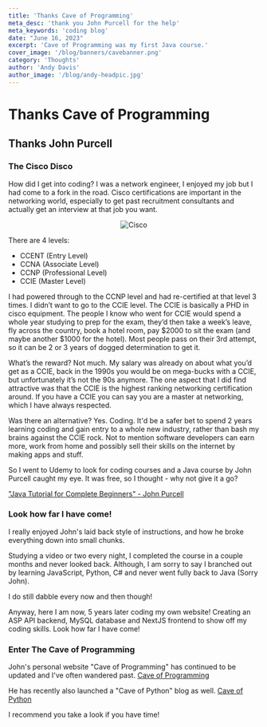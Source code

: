 ```yaml
---
title: 'Thanks Cave of Programming'
meta_desc: 'thank you John Purcell for the help'
meta_keywords: 'coding blog'
date: "June 16, 2023"
excerpt: 'Cave of Programming was my first Java course.'
cover_image: '/blog/banners/cavebanner.png'
category: 'Thoughts'
author: 'Andy Davis'
author_image: '/blog/andy-headpic.jpg'
---
```


# Thanks Cave of Programming
## Thanks John Purcell


### The Cisco Disco

How did I get into coding? I was a network engineer, I enjoyed my job but I had come to a fork in the road. Cisco certifications are important in the networking world, especially to get past recruitment consultants and actually get an interview at that job you want.

<center><img src="/blog/post-imgs/ciscologo.png" alt="Cisco" /></center>


There are 4 levels:

* CCENT (Entry Level)
* CCNA (Associate Level)
* CCNP (Professional Level)
* CCIE (Master Level)

I had powered through to the CCNP level and had re-certified at that level 3 times. I didn’t want to go to the CCIE level. The CCIE is basically a PHD in cisco equipment. The people I know who went for CCIE would spend a whole year studying to prep for the exam, they’d then take a week’s leave, fly across the country, book a hotel room, pay $2000 to sit the exam (and maybe another $1000 for the hotel). Most people pass on their 3rd attempt, so it can be 2 or 3 years of dogged determination to get it.

What’s the reward? Not much. My salary was already on about what you’d get as a CCIE, back in the 1990s you would be on mega-bucks with a CCIE, but unfortunately it’s not the 90s anymore. The one aspect that I did find attractive was that the CCIE is the highest ranking networking certification around. If you have a CCIE you can say you are a master at networking, which I have always respected.

Was there an alternative? Yes. Coding. It'd be a safer bet to spend 2 years learning coding and gain entry to a whole new industry, rather than bash my brains against the CCIE rock. Not to mention software developers can earn more, work from home and possibly sell their skills on the internet by making apps and stuff.

So I went to Udemy to look for coding courses and a Java course by John Purcell caught my eye.
It was free, so I thought - why not give it a go?

["Java Tutorial for Complete Beginners" - John Purcell](https://www.udemy.com/course/java-tutorial/)


### Look how far I have come!

I really enjoyed John's laid back style of instructions, and how he broke everything down into small chunks.

Studying a video or two every night, I completed the course in a couple months and never looked back. Although, I am sorry to say I branched out by learning JavaScript, Python, C# and never went fully back to Java (Sorry John).

I do still dabble every now and then though!

Anyway, here I am now, 5 years later coding my own website! Creating an ASP API backend, MySQL database and NextJS frontend to show off my coding skills.
Look how far I have come!


### Enter The Cave of Programming

John's personal website "Cave of Programming" has continued to be updated and I've often wandered past.
[Cave of Programming](https://www.caveofprogramming.com/)

He has recently also launched a "Cave of Python" blog as well.
[Cave of Python](https://caveofpython.com/)

I recommend you take a look if you have time!